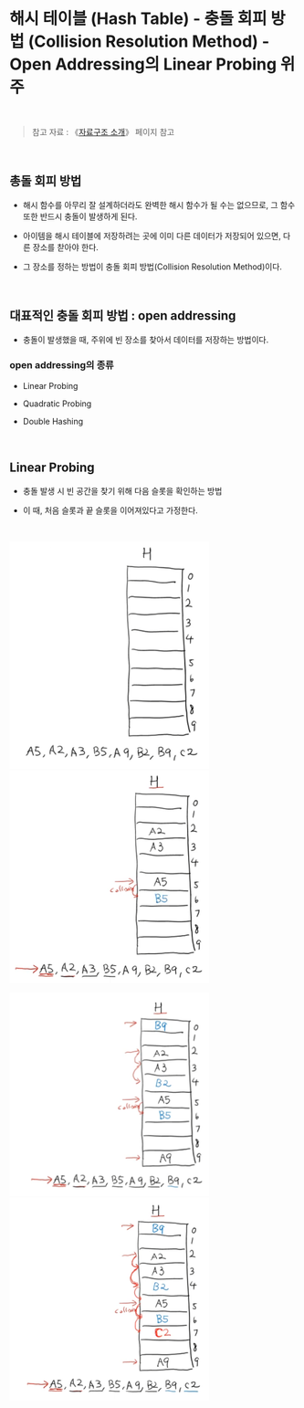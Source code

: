 # 해시 테이블 (Hash Table) - 충돌 회피 방법 (Collision Resolution Method) - Open Addressing의 Linear Probing 위주

<br/>

>  참고 자료 : 《<a href="https://github.com/SangYoonLee1231/TIL/blob/main/DataStructure/data_structure_introduction.md">자료구조 소개</a>》 페이지 참고

<br/>

## 총돌 회피 방법

* 해시 함수를 아무리 잘 설계하더라도 완벽한 해시 함수가 될 수는 없으므로, 그 함수 또한 반드시 충돌이 발생하게 된다.

* 아이템을 해시 테이블에 저장하려는 곳에 이미 다른 데이터가 저장되어 있으면, 다른 장소를 찯아야 한다.

* 그 장소를 정하는 방법이 충돌 회피 방법(Collision Resolution Method)이다.

<br/>

## 대표적인 충돌 회피 방법 : open addressing

* 충돌이 발생했을 때, 주위에 빈 장소를 찾아서 데이터를 저장하는 방법이다.

### open addressing의 종류

* Linear Probing

* Quadratic Probing

* Double Hashing

<br/>

## Linear Probing

* 충돌 발생 시 빈 공간을 찾기 위해 다음 슬롯을 확인하는 방법

* 이 때, 처음 슬롯과 끝 슬롯을 이어져있다고 가정한다.

<br/>

<img src="img/hash_table6.png" width="350px"> <img src="img/hash_table7.png" width="350px">

<img src="img/hash_table8.png" width="350px"> <img src="img/hash_table9.png" width="350px">